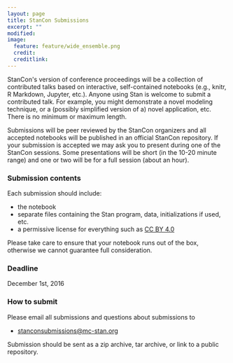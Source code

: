```yaml
---
layout: page
title: StanCon Submissions
excerpt: ""
modified:
image:
  feature: feature/wide_ensemble.png
  credit:
  creditlink:
---
```


StanCon's version of conference proceedings will be a collection of contributed
talks based on interactive, self-contained notebooks (e.g., knitr, R Markdown,
Jupyter, etc.). Anyone using Stan is welcome to submit a contributed talk. For
example, you might demonstrate a novel modeling technique, or a (possibly
simplified version of a) novel application, etc. There is no minimum or maximum
length.

Submissions will be peer reviewed by the StanCon organizers and all accepted
notebooks will be published in an official StanCon repository. If your
submission is accepted we may ask you to present during one of the StanCon
sessions. Some presentations will be short (in the 10-20 minute range) and one
or two will be for a full session (about an hour).

### Submission contents

Each submission should include:

* the notebook
* separate files containing the Stan program, data, initializations if used, etc.
* a permissive license for everything such as [CC BY 4.0](https://creativecommons.org/licenses/by/4.0/)

Please take care to ensure that your notebook runs out of the box, otherwise we
cannot guarantee full consideration.

### Deadline

December 1st, 2016

### How to submit

Please email all submissions and questions about submissions to

* <stanconsubmissions@mc-stan.org>

Submission should be sent as a zip archive, tar archive, or link to a public repository.
